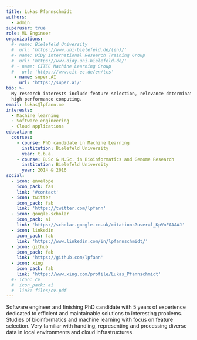 ```yaml
---
title: Lukas Pfannschmidt
authors:
  - admin
superuser: true
role: ML Engineer
organizations:
  #- name: Bielefeld University
  #  url: 'https://www.uni-bielefeld.de/(en)/'
  #- name: DiDy International Research Training Group
  #  url: 'https://www.didy.uni-bielefeld.de/'
  # - name: CITEC Machine Learning Group
  #   url: 'https://www.cit-ec.de/en/tcs'
   - name: super.AI
     url: 'https://super.ai/'
bio: >-
  My research interests include feature selection, relevance determination and
  high performance computing.
email: lukas@lpfann.me
interests:
  - Machine learning
  - Software engineering
  - Cloud applications
education:
  courses:
    - course: PhD candidate in Machine Learning
      institution: Bielefeld University
      year: t.b.a.
    - course: B.Sc & M.Sc. in Bioinformatics and Genome Research
      institution: Bielefeld University
      year: 2014 & 2016
social:
  - icon: envelope
    icon_pack: fas
    link: '#contact'
  - icon: twitter
    icon_pack: fab
    link: 'https://twitter.com/lpfann'
  - icon: google-scholar
    icon_pack: ai
    link: 'https://scholar.google.co.uk/citations?user=l_KpVoEAAAAJ'
  - icon: linkedin
    icon_pack: fab
    link: 'https://www.linkedin.com/in/lpfannschmidt/'
  - icon: github
    icon_pack: fab
    link: 'https://github.com/lpfann'
  - icon: xing
    icon_pack: fab
    link: 'https://www.xing.com/profile/Lukas_Pfannschmidt'
  #- icon: cv
  #  icon_pack: ai
  #  link: files/cv.pdf
---
```


Software engineer and finishing PhD candidate with 5 years of experience dedicated to efficient and maintainable solutions to interesting problems.
Studies of bioinformatics and machine learning with focus on feature selection.
Very familiar with handling, representing and processing diverse data in local environments and cloud infrastructures.
